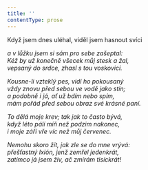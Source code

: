 ```yaml
---
title: ''
contentType: prose
---
```


Když jsem dnes uléhal, viděl jsem hasnout svíci

_a v lůžku jsem si sám pro sebe zašeptal:  
Kéž by už konečně všecek můj stesk a žal,  
vepsaný do srdce, zhasl s tou voskovicí._

_Kousne-li vzteklý pes, vidí ho pokousaný  
vždy znovu před sebou ve vodě jako stín;  
a podobně i já, ať už bdím nebo spím,  
mám pořád před sebou obraz své krásné paní._

_To dělá moje krev; tak jak to často bývá,  
když léto pálí míň než podzim nakonec,  
i moje září vře víc než můj červenec._

_Nemohu skoro žít, jak zle se do mne vrývá:  
přešťastný Ixión, jenž zemřel jedenkrát,  
zatímco já jsem živ, ač zmírám tisíckrát!_
